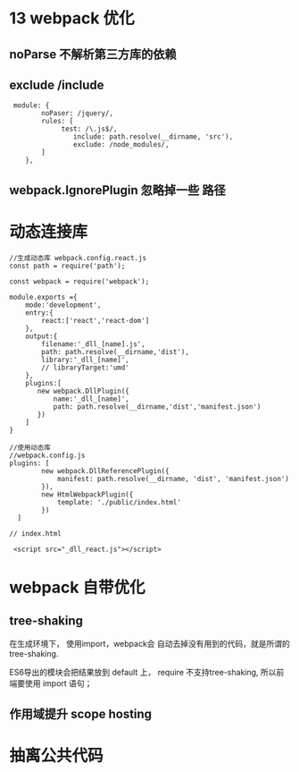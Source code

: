 # 13 webpack 优化

## noParse 不解析第三方库的依赖


## exclude /include


```
 module: {
        noPaser: /jquery/,
        rules: [
             test: /\.js$/,
                include: path.resolve(__dirname, 'src'),
                exclude: /node_modules/,
        ]
    },
```

## webpack.IgnorePlugin  忽略掉一些 路径

# 动态连接库


```
//生成动态库 webpack.config.react.js
const path = require('path');

const webpack = require('webpack');

module.exports ={
    mode:'development',
    entry:{
        react:['react','react-dom']
    },
    output:{
        filename:'_dll_[name].js',
        path: path.resolve(__dirname,'dist'),
        library:'_dll_[name]',
        // libraryTarget:'umd'
    },
    plugins:[
       new webpack.DllPlugin({
           name:'_dll_[name]',
           path: path.resolve(__dirname,'dist','manifest.json')
       })
    ]
}

//使用动态库
//webpack.config.js
plugins: [
        new webpack.DllReferencePlugin({
            manifest: path.resolve(__dirname, 'dist', 'manifest.json')
        }),
        new HtmlWebpackPlugin({
            template: './public/index.html'
        })
  ]

// index.html

 <script src="_dll_react.js"></script>
 ```


 # webpack 自带优化

## tree-shaking
 在生成环境下， 使用import，webpack会 自动去掉没有用到的代码，就是所谓的 tree-shaking.

 ES6导出的模块会把结果放到 default 上， require 不支持tree-shaking, 所以前端要使用 import 语句；

## 作用域提升 scope hosting


# 抽离公共代码





